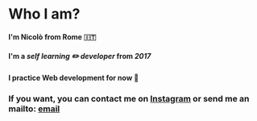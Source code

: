 # Who I am?

#### I'm Nicolò from Rome 🇮🇹
#### I'm a *self learning ✏️ developer* from *2017*
#### I practice Web development for now 👀 



### If you want, you can contact me on [Instagram]("https:\\instagram.com/nyco_tina") or send me an mailto: [email](mailto:teseonicolo@gmail.com)
